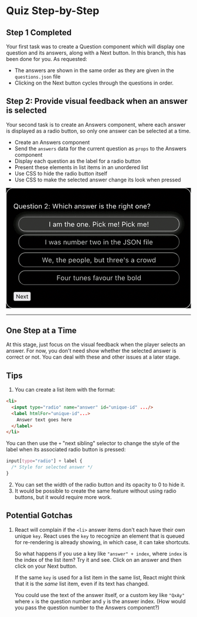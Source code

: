 # Quiz Step-by-Step

## Step 1 Completed

Your first task was to create a Question component which will display one question and its answers, along with a Next button. In this branch, this has been done for you. As requested:

* The answers are shown in the same order as they are given in the `questions.json` file
* Clicking on the Next button cycles through the questions in order.

## Step 2: Provide visual feedback when an answer is selected

Your second task is to create an Answers component, where each answer is displayed as a radio button, so only one answer can be selected at a time.

* Create an Answers component
* Send the `answers` data for the current question as `props` to the Answers component
* Display each question as the label for a radio button
* Present these elements in list items in an unordered list
* Use CSS to hide the radio button itself
* Use CSS to make the selected answer change its look when pressed

![Suggested layout of question](img/answers.png)

---

## One Step at a Time

At this stage, just focus on the visual feedback when the player selects an answer. For now, you don't need show whether the selected answer is correct or not. You can deal with these and other issues at a later stage.

## Tips

1. You can create a list item with the format:

```html
<li>
  <input type="radio" name="answer" id="unique-id" .../>
  <label htmlFor="unique-id"...>
    Answer text goes here
  </label>
</li>
```
   You can then use the `+` "next sibling" selector to change the style of the label when its associated radio button is pressed:

```css
input[type="radio"] + label {
  /* Style for selected answer */
}
```
2. You can set the width of the radio button and its opacity to 0 to hide it.
3. It would be possible to create the same feature without using radio buttons, but it would require more work.

## Potential Gotchas

1. React will complain if the `<li>` answer items don't each have their own unique `key`. React uses the `key` to recognize an element that is queued for re-rendering is already showing, in which case, it can take shortcuts.

   So what happens if you use a key like `"answer" + index`, where `index` is the index of the list item? Try it and see. Click on an answer and then click on your Next button.

   If the same `key` is used for a list item in the same list, React might think that it is the _same_ list item, even if its text has changed.

   You could use the text of the answer itself, or a custom key like `"QxAy"` where `x` is the question number and `y` is the answer index. (How would you pass the question number to the Answers component?)

